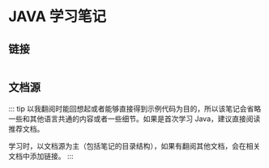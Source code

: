 <script setup lang="ts">
const toc = [
    { text: '语言基础', link: './learn/' },
    // { text: '掌握 API', link: './api/' },
    // { text: '工具链', link: './工具链/' },
    // { text: 'JDBC', link: './JDBC/' },
    // { text: 'Web', link: './web/' },
    // { text: '基础设计模式', link: './基础设计模式/' },
    // { text: 'Spring', link: './spring/' },
]

</script>

# JAVA 学习笔记

## 链接

<div style="display: flex; flex-flow: row wrap; gap: .75rem;">
  <LinkBar v-for="item in toc" :key="item.href" v-bind="item" />
</div>

## 文档源

<LinkBar icon="/assets/logos/java.svg" text="Learn Java" link="https://dev.java/learn/" />

::: tip
以我翻阅时能回想起或者能够直接得到示例代码为目的，所以该笔记会省略一些和其他语言共通的内容或者一些细节。如果是首次学习 Java，建议直接阅读推荐文档。

学习时，以文档源为主（包括笔记的目录结构），如果有翻阅其他文档，会在相关文档中添加链接。
:::
